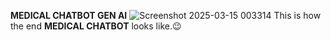 **MEDICAL CHATBOT GEN AI**
![Screenshot 2025-03-15 003314](https://github.com/user-attachments/assets/c5690571-32c7-4ab3-aeb8-6be80443e9a9)
This is how the end  **MEDICAL CHATBOT** looks like.😉
